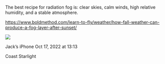 The best recipe for radiation fog is: clear skies, calm winds, high relative humidity, and a stable atmosphere.

https://www.boldmethod.com/learn-to-fly/weather/how-fall-weather-can-produce-a-fog-layer-after-sunset/

![](<file:///Users/johnoleary/Library/Mobile Documents/iCloud~is~workflow~my~workflows/Documents/Screenshots/2022-10-17 131318.png>)

Jack’s iPhone
Oct 17, 2022 at 13:13

Coast Starlight